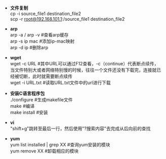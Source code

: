 + **文件复制**  
cp -i source_file1 destination_file2  
scp -r root@192.168.101.1:/source_file1 destination_file2  

+ **arp**  
arp -a / arp -v #查看arp缓存  
arp -s ip mac #添加ip-mac映射  
arp -d ip #删除arp  

+ **wget**  
wget -c URL #其中URL可以通过F12查看，-c（continue）代表断点续传，当文件特别大或者网络特别慢的时候，往往一个文件还没有下载完，连接就已经被切断，此时就需要断点续传  
wget -i URL.txt #读取URL.txt文件中的url进行下载  

+ **安装C语言程序包**  
./configure #生成makefile文件  
make #编译  
make install #安装  

+ **vi**  
"shift+g"跳转至最后一行，然后使用"?搜索内容"去完成从后向前的查找  

+ **yum**  
yum list installed | grep XX #查询yum安装的模块  
yum remove XX #卸载相应的模块  
